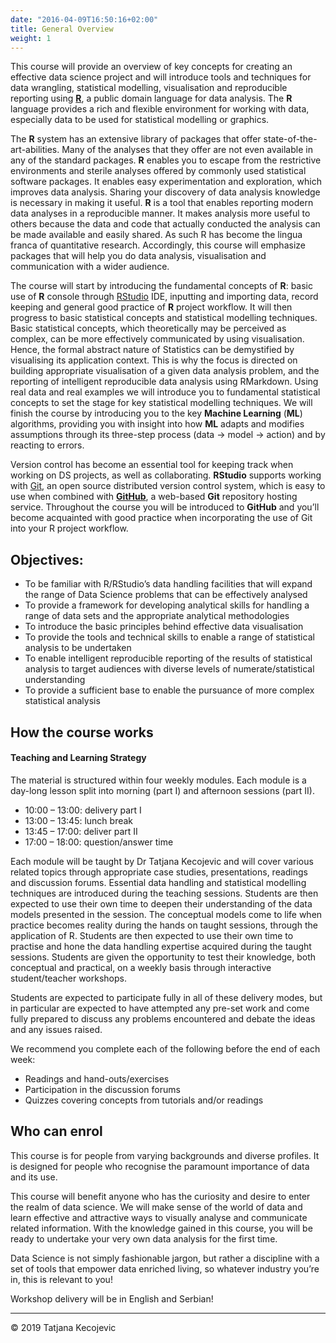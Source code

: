 ```yaml
---
date: "2016-04-09T16:50:16+02:00"
title: General Overview
weight: 1
---
```


This course will provide an overview of key concepts for creating an effective data science project and will introduce tools and techniques for data wrangling, statistical modelling, visualisation and reproducible reporting using [**R**](https://www.r-project.org), a public domain language for data analysis. The **R** language provides a rich and flexible environment for working with data, especially data to be used for statistical modelling or graphics.

The **R** system has an extensive library of packages that offer state-of-the-art-abilities. Many of the analyses that they offer are not even available in any of the standard packages. **R** enables you to escape from the restrictive environments and sterile analyses offered by commonly used statistical software packages. It enables easy experimentation and exploration, which improves data analysis. Sharing your discovery of data analysis knowledge is necessary in making it useful. **R** is a tool that enables reporting modern data analyses in a reproducible manner. It makes analysis more useful to others because the data and code that actually conducted the analysis can be made available and easily shared. As such R has become the lingua franca of quantitative research. Accordingly, this course will emphasize packages that will help you do data analysis, visualisation and communication with a wider audience.

The course will start by introducing the fundamental concepts of **R**: basic use of **R** console through [RStudio](https://rstudio.com) IDE, inputting and importing data, record keeping and general good practice of **R** project workflow. It will then progress to basic statistical concepts and statistical modelling techniques. Basic statistical concepts, which theoretically may be perceived as complex, can be more effectively communicated by using visualisation. Hence, the formal abstract nature of Statistics can be demystified by visualising its application context. This is why the focus is directed on building appropriate visualisation of a given data analysis problem, and the reporting of intelligent reproducible data analysis using RMarkdown. Using real data and real examples we will introduce you to fundamental statistical concepts to set the stage for key statistical modelling techniques. We will finish the course by introducing you to the key **Machine Learning** (**ML**) algorithms, providing you with insight into how **ML** adapts and modifies assumptions through its three-step process (data -> model -> action) and by reacting to errors.

Version control has become an essential tool for keeping track when working on DS projects, as well as collaborating. **RStudio** supports working with [Git](https://git-scm.com), an open source distributed version control system, which is easy to use when combined with [**GitHub**](https://github.com), a web-based **Git** repository hosting service. Throughout the course you will be introduced to **GitHub** and you’ll become acquainted with good practice when incorporating the use of Git into your R project workflow. 

## Objectives:

* To be familiar with R/RStudio’s data handling facilities that will expand the range of Data Science problems that can be effectively analysed
* To provide a framework for developing analytical skills for handling a range of data sets and the appropriate analytical methodologies
* To introduce the basic principles behind effective data visualisation
* To provide the tools and technical skills to enable a range of statistical analysis to be undertaken
* To enable intelligent reproducible reporting of the results of statistical analysis to target audiences with diverse levels of numerate/statistical understanding
* To provide a sufficient base to enable the pursuance of more complex statistical analysis

## How the course works

#### Teaching and Learning Strategy
The material is structured within four weekly modules. Each module is a day-long lesson split into morning (part I) and afternoon sessions (part II).  
  
-  10:00 – 13:00: delivery part I
-  13:00 – 13:45: lunch break
-  13:45 – 17:00: deliver part II
-  17:00 – 18:00: question/answer time

Each module will be taught by Dr Tatjana Kecojevic and will cover various related topics through appropriate case studies, presentations, readings and discussion forums. Essential data handling and statistical modelling techniques are introduced during the teaching sessions. Students are then expected to use their own time to deepen their understanding of the data models presented in the session. The conceptual models come to life when practice becomes reality during the hands on taught sessions, through the application of R. Students are then expected to use their own time to practise and hone the data handling expertise acquired during the taught sessions. Students are given the opportunity to test their knowledge, both conceptual and practical, on a weekly basis through interactive student/teacher workshops.

Students are expected to participate fully in all of these delivery modes, but in particular are expected to have attempted any pre-set work and come fully prepared to discuss any problems encountered and debate the ideas and any issues raised. 

We recommend you complete each of the following before the end of each week:

* Readings and hand-outs/exercises
* Participation in the discussion forums 
* Quizzes covering concepts from tutorials and/or readings

## Who can enrol

This course is for people from varying backgrounds and diverse profiles. It is designed for people who recognise the paramount importance of data and its use.    

This course will benefit anyone who has the curiosity and desire to enter the realm of data science.  We will make sense of the world of data and learn effective and attractive ways to visually analyse and communicate related information. With the knowledge gained in this course, you will be ready to undertake your very own data analysis for the first time. 

Data Science is not simply fashionable jargon, but rather a discipline with a set of tools that empower data enriched living, so whatever industry you’re in, this is relevant to you!

Workshop delivery will be in English and Serbian! 

-----------------------------
© 2019 Tatjana Kecojevic
